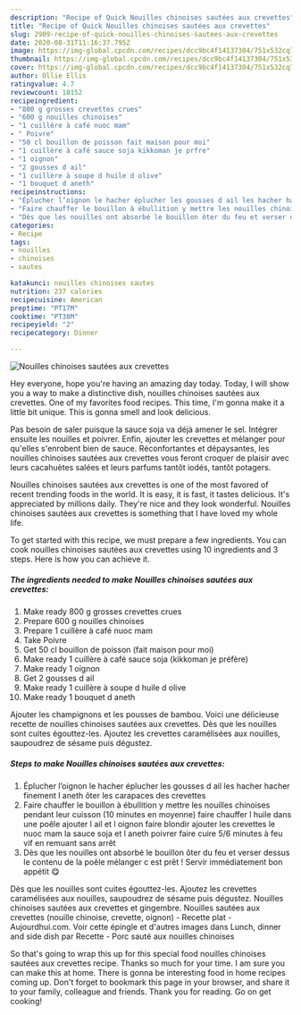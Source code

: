 ```yaml
---
description: "Recipe of Quick Nouilles chinoises sautées aux crevettes"
title: "Recipe of Quick Nouilles chinoises sautées aux crevettes"
slug: 2909-recipe-of-quick-nouilles-chinoises-sautees-aux-crevettes
date: 2020-08-31T11:16:37.795Z
image: https://img-global.cpcdn.com/recipes/dcc9bc4f14137304/751x532cq70/nouilles-chinoises-sautees-aux-crevettes-photo-principale-de-la-recette.jpg
thumbnail: https://img-global.cpcdn.com/recipes/dcc9bc4f14137304/751x532cq70/nouilles-chinoises-sautees-aux-crevettes-photo-principale-de-la-recette.jpg
cover: https://img-global.cpcdn.com/recipes/dcc9bc4f14137304/751x532cq70/nouilles-chinoises-sautees-aux-crevettes-photo-principale-de-la-recette.jpg
author: Ollie Ellis
ratingvalue: 4.7
reviewcount: 18152
recipeingredient:
- "800 g grosses crevettes crues"
- "600 g nouilles chinoises"
- "1 cuillère à café nuoc mam"
- " Poivre"
- "50 cl bouillon de poisson fait maison pour moi"
- "1 cuillère à café sauce soja kikkoman je prfre"
- "1 oignon"
- "2 gousses d ail"
- "1 cuillère à soupe d huile d olive"
- "1 bouquet d aneth"
recipeinstructions:
- "Éplucher l’oignon le hacher éplucher les gousses d ail les hacher hacher finement l aneth ôter les carapaces des crevettes"
- "Faire chauffer le bouillon à ébullition y mettre les nouilles chinoises pendant leur cuisson (10 minutes en moyenne) faire chauffer l huile dans une poêle ajouter l ail et l oignon faire blondir ajouter les crevettes le nuoc mam la sauce soja et l aneth poivrer faire cuire 5/6 minutes à feu vif en remuant sans arrêt"
- "Dès que les nouilles ont absorbé le bouillon ôter du feu et verser dessus le contenu de la poêle mélanger c est prêt ! Servir immédiatement bon appétit 😋"
categories:
- Recipe
tags:
- nouilles
- chinoises
- sautes

katakunci: nouilles chinoises sautes 
nutrition: 237 calories
recipecuisine: American
preptime: "PT17M"
cooktime: "PT38M"
recipeyield: "2"
recipecategory: Dinner

---
```



![Nouilles chinoises sautées aux crevettes](https://img-global.cpcdn.com/recipes/dcc9bc4f14137304/751x532cq70/nouilles-chinoises-sautees-aux-crevettes-photo-principale-de-la-recette.jpg)

Hey everyone, hope you're having an amazing day today. Today, I will show you a way to make a distinctive dish, nouilles chinoises sautées aux crevettes. One of my favorites food recipes. This time, I'm gonna make it a little bit unique. This is gonna smell and look delicious.

Pas besoin de saler puisque la sauce soja va déjà amener le sel. Intégrer ensuite les nouilles et poivrer. Enfin, ajouter les crevettes et mélanger pour qu&#39;elles s&#39;enrobent bien de sauce. Réconfortantes et dépaysantes, les nouilles chinoises sautées aux crevettes vous feront croquer de plaisir avec leurs cacahuètes salées et leurs parfums tantôt iodés, tantôt potagers.

Nouilles chinoises sautées aux crevettes is one of the most favored of recent trending foods in the world. It is easy, it is fast, it tastes delicious. It's appreciated by millions daily. They're nice and they look wonderful. Nouilles chinoises sautées aux crevettes is something that I have loved my whole life.


To get started with this recipe, we must prepare a few ingredients. You can cook nouilles chinoises sautées aux crevettes using 10 ingredients and 3 steps. Here is how you can achieve it.

<!--inarticleads1-->

##### The ingredients needed to make Nouilles chinoises sautées aux crevettes:

1. Make ready 800 g grosses crevettes crues
1. Prepare 600 g nouilles chinoises
1. Prepare 1 cuillère à café nuoc mam
1. Take  Poivre
1. Get 50 cl bouillon de poisson (fait maison pour moi)
1. Make ready 1 cuillère à café sauce soja (kikkoman je préfère)
1. Make ready 1 oignon
1. Get 2 gousses d ail
1. Make ready 1 cuillère à soupe d huile d olive
1. Make ready 1 bouquet d aneth


Ajouter les champignons et les pousses de bambou. Voici une délicieuse recette de nouilles chinoises sautées aux crevettes. Dès que les nouilles sont cuites égouttez-les. Ajoutez les crevettes caramélisées aux nouilles, saupoudrez de sésame puis dégustez. 

<!--inarticleads2-->

##### Steps to make Nouilles chinoises sautées aux crevettes:

1. Éplucher l’oignon le hacher éplucher les gousses d ail les hacher hacher finement l aneth ôter les carapaces des crevettes
1. Faire chauffer le bouillon à ébullition y mettre les nouilles chinoises pendant leur cuisson (10 minutes en moyenne) faire chauffer l huile dans une poêle ajouter l ail et l oignon faire blondir ajouter les crevettes le nuoc mam la sauce soja et l aneth poivrer faire cuire 5/6 minutes à feu vif en remuant sans arrêt
1. Dès que les nouilles ont absorbé le bouillon ôter du feu et verser dessus le contenu de la poêle mélanger c est prêt ! Servir immédiatement bon appétit 😋


Dès que les nouilles sont cuites égouttez-les. Ajoutez les crevettes caramélisées aux nouilles, saupoudrez de sésame puis dégustez. Nouilles chinoises sautées aux crevettes et gingembre. Nouilles sautées aux crevettes (nouille chinoise, crevette, oignon) - Recette plat - Aujourdhui.com. Voir cette épingle et d&#39;autres images dans Lunch, dinner and side dish par Recette - Porc sauté aux nouilles chinoises 

So that's going to wrap this up for this special food nouilles chinoises sautées aux crevettes recipe. Thanks so much for your time. I am sure you can make this at home. There is gonna be interesting food in home recipes coming up. Don't forget to bookmark this page in your browser, and share it to your family, colleague and friends. Thank you for reading. Go on get cooking!
